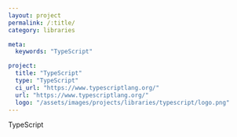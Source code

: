 ```yaml
---
layout: project
permalink: /:title/
category: libraries

meta:
  keywords: "TypeScript"

project:
  title: "TypeScript"
  type: "TypeScript"
  ci_url: "https://www.typescriptlang.org/"
  url: "https://www.typescriptlang.org/"
  logo: "/assets/images/projects/libraries/typescript/logo.png"
---
```


<p>TypeScript</p>
